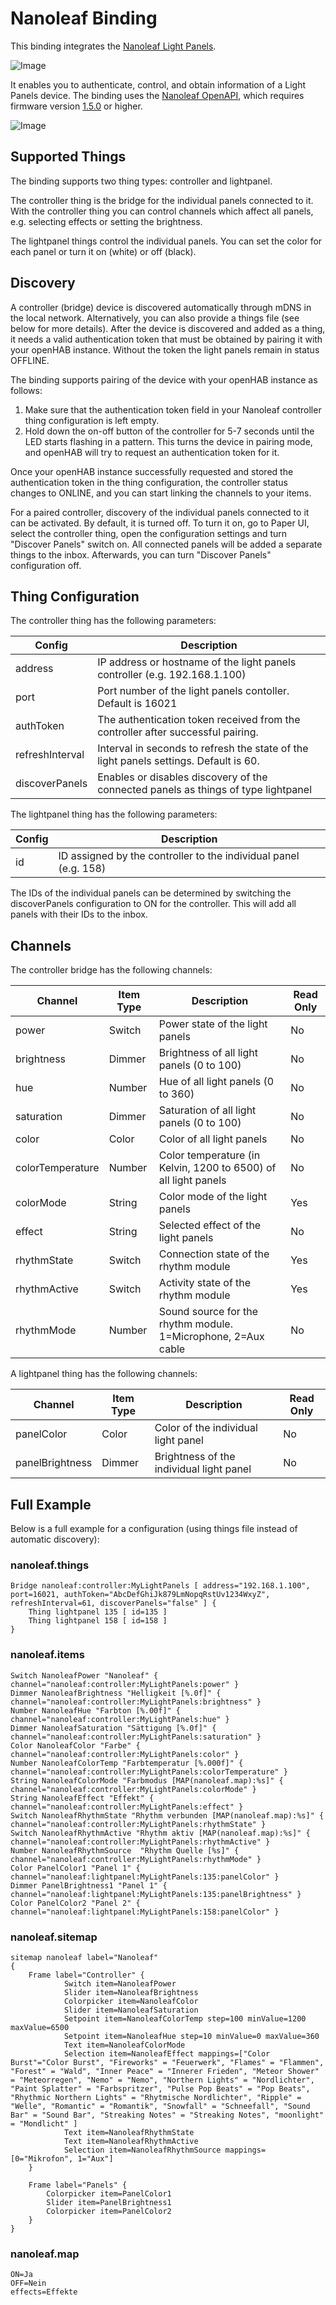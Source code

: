 # Nanoleaf Binding

This binding integrates the [Nanoleaf Light Panels](https://nanoleaf.me/en/consumer-led-lighting/products/smarter-series/nanoleaf-light-panels-smarter-kit/). 

![Image](doc/Nanoleaf.jpg)

It enables you to authenticate, control, and obtain information of a Light Panels device. The binding uses the [Nanoleaf OpenAPI](http://forum.nanoleaf.me/docs/openapi), which requires firmware version [1.5.0](https://helpdesk.nanoleaf.me/hc/en-us/articles/214006129-Light-Panels-Firmware-Release-Notes) or higher.

![Image](doc/LightPanels2.jpg)

## Supported Things

The binding supports two thing types: controller and lightpanel.

The controller thing is the bridge for the individual panels connected to it. With the controller thing you can control channels which affect all panels, e.g. selecting effects or setting the brightness. 

The lightpanel things control the individual panels. You can set the color for each panel or turn it on (white) or off (black). 

## Discovery

A controller (bridge) device is discovered automatically through mDNS in the local network. Alternatively, you can also provide a things file (see below for more details). After the device is discovered and added as a thing, it needs a valid authentication token that must be obtained by pairing it with your openHAB instance. Without the token the light panels remain in status OFFLINE.

The binding supports pairing of the device with your openHAB instance as follows:

1. Make sure that the authentication token field in your Nanoleaf controller thing configuration is left empty.
2. Hold down the on-off button of the controller for 5-7 seconds until the LED starts flashing in a pattern. This turns the device in pairing mode, and openHAB will try to request an authentication token for it.

Once your openHAB instance successfully requested and stored the authentication token in the thing configuration, the controller status changes to ONLINE, and you can start linking the channels to your items.

For a paired controller, discovery of the individual panels connected to it can be activated. By default, it is turned off. To turn it on, go to Paper UI, select the controller thing, open the configuration settings and turn "Discover Panels" switch on. All connected panels will be added a separate things to the inbox. Afterwards, you can turn "Discover Panels" configuration off.

## Thing Configuration

The controller thing has the following parameters:

| Config          | Description                                                                           |
| --------------- | ------------------------------------------------------------------------------------- |
| address         | IP address or hostname of the light panels controller (e.g. 192.168.1.100)            |
| port            | Port number of the light panels contoller. Default is 16021                           |
| authToken       | The authentication token received from the controller after successful pairing.       |
| refreshInterval | Interval in seconds to refresh the state of the light panels settings. Default is 60. |
| discoverPanels  | Enables or disables discovery of the connected panels as things of type lightpanel    |

The lightpanel thing has the following parameters:

| Config          | Description                                                                           |
| --------------- | ------------------------------------------------------------------------------------- |
| id              | ID assigned by the controller to the individual panel (e.g. 158)                      |

The IDs of the individual panels can be determined by switching the discoverPanels configuration to ON for the controller. This will add all panels with their IDs to the inbox.

## Channels

The controller bridge has the following channels:

| Channel             | Item Type | Description                                                            | Read Only |
|---------------------|-----------|------------------------------------------------------------------------|-----------|
| power               | Switch    | Power state of the light panels                                        | No        |
| brightness          | Dimmer    | Brightness of all light panels (0 to 100)                              | No        |
| hue                 | Number    | Hue of all light panels (0 to 360)                                     | No        |
| saturation          | Dimmer    | Saturation of all light panels (0 to 100)                              | No        |
| color               | Color     | Color of all light panels                                              | No        |
| colorTemperature    | Number    | Color temperature (in Kelvin, 1200 to 6500) of all light panels        | No        |
| colorMode           | String    | Color mode of the light panels                                         | Yes       |
| effect              | String    | Selected effect of the light panels                                    | No        |
| rhythmState         | Switch    | Connection state of the rhythm module                                  | Yes       |
| rhythmActive        | Switch    | Activity state of the rhythm module                                    | Yes       |
| rhythmMode          | Number    | Sound source for the rhythm module. 1=Microphone, 2=Aux cable          | No        |

A lightpanel thing has the following channels:

| Channel             | Item Type | Description                                                            | Read Only |
|---------------------|-----------|------------------------------------------------------------------------|-----------|
| panelColor          | Color     | Color of the individual light panel                                    | No        |
| panelBrightness     | Dimmer    | Brightness of the individual light panel                               | No        |

## Full Example

Below is a full example for a configuration (using things file instead of automatic discovery):

### nanoleaf.things

```
Bridge nanoleaf:controller:MyLightPanels [ address="192.168.1.100", port=16021, authToken="AbcDefGhiJk879LmNopqRstUv1234WxyZ", refreshInterval=61, discoverPanels="false" ] {
	Thing lightpanel 135 [ id=135 ]
	Thing lightpanel 158 [ id=158 ]
}
```

### nanoleaf.items

```
Switch NanoleafPower "Nanoleaf" { channel="nanoleaf:controller:MyLightPanels:power" }
Dimmer NanoleafBrightness "Helligkeit [%.0f]" { channel="nanoleaf:controller:MyLightPanels:brightness" }
Number NanoleafHue "Farbton [%.00f]" { channel="nanoleaf:controller:MyLightPanels:hue" }
Dimmer NanoleafSaturation "Sättigung [%.0f]" { channel="nanoleaf:controller:MyLightPanels:saturation" }
Color NanoleafColor "Farbe" { channel="nanoleaf:controller:MyLightPanels:color" }
Number NanoleafColorTemp "Farbtemperatur [%.000f]" { channel="nanoleaf:controller:MyLightPanels:colorTemperature" }
String NanoleafColorMode "Farbmodus [MAP(nanoleaf.map):%s]" { channel="nanoleaf:controller:MyLightPanels:colorMode" }
String NanoleafEffect "Effekt" { channel="nanoleaf:controller:MyLightPanels:effect" }
Switch NanoleafRhythmState "Rhythm verbunden [MAP(nanoleaf.map):%s]" { channel="nanoleaf:controller:MyLightPanels:rhythmState" }
Switch NanoleafRhythmActive "Rhythm aktiv [MAP(nanoleaf.map):%s]" { channel="nanoleaf:controller:MyLightPanels:rhythmActive" }
Number NanoleafRhythmSource  "Rhythm Quelle [%s]" { channel="nanoleaf:controller:MyLightPanels:rhythmMode" }
Color PanelColor1 "Panel 1" { channel="nanoleaf:lightpanel:MyLightPanels:135:panelColor" }
Dimmer PanelBrightness1 "Panel 1" { channel="nanoleaf:lightpanel:MyLightPanels:135:panelBrightness" }
Color PanelColor2 "Panel 2" { channel="nanoleaf:lightpanel:MyLightPanels:158:panelColor" }
```

### nanoleaf.sitemap

```
sitemap nanoleaf label="Nanoleaf"
{
    Frame label="Controller" {
            Switch item=NanoleafPower
            Slider item=NanoleafBrightness 
            Colorpicker item=NanoleafColor           
            Slider item=NanoleafSaturation
            Setpoint item=NanoleafColorTemp step=100 minValue=1200 maxValue=6500
            Setpoint item=NanoleafHue step=10 minValue=0 maxValue=360
            Text item=NanoleafColorMode
            Selection item=NanoleafEffect mappings=["Color Burst"="Color Burst", "Fireworks" = "Feuerwerk", "Flames" = "Flammen", "Forest" = "Wald", "Inner Peace" = "Innerer Frieden", "Meteor Shower" = "Meteorregen", "Nemo" = "Nemo", "Northern Lights" = "Nordlichter", "Paint Splatter" = "Farbspritzer", "Pulse Pop Beats" = "Pop Beats", "Rhythmic Northern Lights" = "Rhytmische Nordlichter", "Ripple" = "Welle", "Romantic" = "Romantik", "Snowfall" = "Schneefall", "Sound Bar" = "Sound Bar", "Streaking Notes" = "Streaking Notes", "moonlight" = "Mondlicht" ]
            Text item=NanoleafRhythmState
            Text item=NanoleafRhythmActive
            Selection item=NanoleafRhythmSource mappings=[0="Mikrofon", 1="Aux"]
	}
	
	Frame label="Panels" {
		Colorpicker item=PanelColor1
		Slider item=PanelBrightness1
		Colorpicker item=PanelColor2
	}
}
```

### nanoleaf.map

```
ON=Ja
OFF=Nein
effects=Effekte
```
